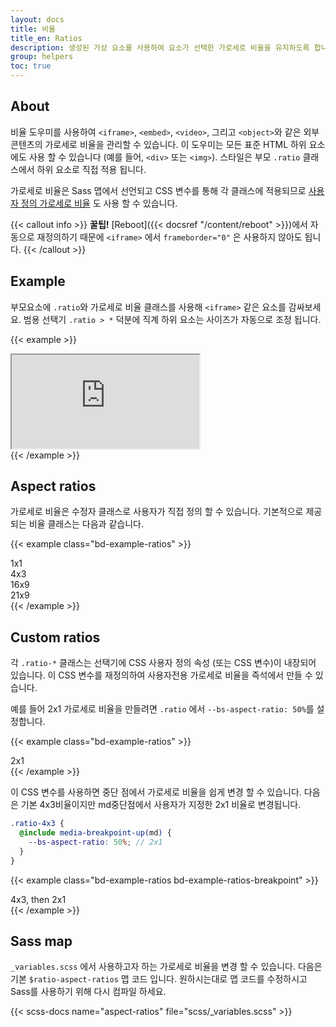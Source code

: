 ```yaml
---
layout: docs
title: 비율
title_en: Ratios
description: 생성된 가상 요소를 사용하여 요소가 선택한 가로세로 비율을 유지하도록 합니다. 부모의 너비에 따라 비디오 또는 슬라이드 쇼 내용물을 반응형으로 처리하는 데에 적합합니다.
group: helpers
toc: true
---
```


## About

비율 도우미를 사용하여 `<iframe>`, `<embed>`, `<video>`, 그리고 `<object>`와 같은 외부 콘텐츠의 가로세로 비율을 관리할 수 있습니다. 이 도우미는 모든 표준 HTML 하위 요소에도 사용 할 수 있습니다 (예를 들어, `<div>` 또는 `<img>`). 스타일은 부모 `.ratio` 클래스에서 하위 요소로 직접 적용 됩니다.

가로세로 비율은 Sass 맵에서 선언되고 CSS 변수를 통해 각 클래스에 적용되므로 [사용자 정의 가로세로 비율](#custom-ratios) 도 사용 할 수 있습니다.

{{< callout info >}}
**꿀팁!** [Reboot]({{< docsref "/content/reboot" >}})에서 자동으로 재정의하기 때문에 `<iframe>` 에서 `frameborder="0"` 은 사용하지 않아도 됩니다.
{{< /callout >}}

## Example
부모요소에 `.ratio`와 가로세로 비율 클래스를 사용해 `<iframe>` 같은 요소를 감싸보세요. 범용 선택기 `.ratio > *` 덕분에 직계 하위 요소는 사이즈가 자동으로 조정 됩니다.
  
{{< example >}}
<div class="ratio ratio-16x9">
  <iframe src="https://www.youtube.com/embed/zpOULjyy-n8?rel=0" title="YouTube video" allowfullscreen></iframe>
</div>
{{< /example >}}

## Aspect ratios

가로세로 비율은 수정자 클래스로 사용자가 직접 정의 할 수 있습니다. 기본적으로 제공되는 비율 클래스는 다음과 같습니다.

{{< example class="bd-example-ratios" >}}
<div class="ratio ratio-1x1">
  <div>1x1</div>
</div>
<div class="ratio ratio-4x3">
  <div>4x3</div>
</div>
<div class="ratio ratio-16x9">
  <div>16x9</div>
</div>
<div class="ratio ratio-21x9">
  <div>21x9</div>
</div>
{{< /example >}}

## Custom ratios

각 `.ratio-*` 클래스는 선택기에 CSS 사용자 정의 속성 (또는 CSS 변수)이 내장되어 있습니다. 이 CSS 변수를 재정의하여 사용자전용 가로세로 비율을 즉석에서 만들 수 있습니다. 

예를 들어 2x1 가로세로 비율을 만들려면 `.ratio` 에서 `--bs-aspect-ratio: 50%`를 설정합니다.

{{< example class="bd-example-ratios" >}}
<div class="ratio" style="--bs-aspect-ratio: 50%;">
  <div>2x1</div>
</div>
{{< /example >}}

이 CSS 변수를 사용하면 중단 점에서 가로세로 비율을 쉽게 변경 할 수 있습니다. 다음은 기본 4x3비율이지만 md중단점에서 사용자가 지정한 2x1 비율로 변경됩니다.

```scss
.ratio-4x3 {
  @include media-breakpoint-up(md) {
    --bs-aspect-ratio: 50%; // 2x1
  }
}
```

{{< example class="bd-example-ratios bd-example-ratios-breakpoint" >}}
<div class="ratio ratio-4x3">
  <div>4x3, then 2x1</div>
</div>
{{< /example >}}


## Sass map

`_variables.scss` 에서 사용하고자 하는 가로세로 비율을 변경 할 수 있습니다. 다음은 기본 `$ratio-aspect-ratios` 맵 코드 입니다. 원하시는대로 맵 코드를 수정하시고 Sass를 사용하기 위해 다시 컴파일 하세요.

{{< scss-docs name="aspect-ratios" file="scss/_variables.scss" >}}
